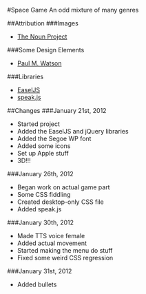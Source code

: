 #Space Game
An odd mixture of many genres

##Attribution
###Images
* [The Noun Project](http://www.thenounproject.com)

###Some Design Elements
* [Paul M. Watson](http://www.paulmwatson.com)

###Libraries
* [EaselJS](http://easeljs.com)
* [speak.js](https://github.com/kripken/speak.js)

##Changes
###January 21st, 2012
* Started project
* Added the EaselJS and jQuery libraries
* Added the Segoe WP font
* Added some icons
* Set up Apple stuff
* 3D!!!

###January 26th, 2012
* Began work on actual game part
* Some CSS fiddling
* Created desktop-only CSS file
* Added speak.js

###January 30th, 2012
* Made TTS voice female
* Added actual movement
* Started making the menu do stuff
* Fixed some weird CSS regression

###January 31st, 2012
* Added bullets